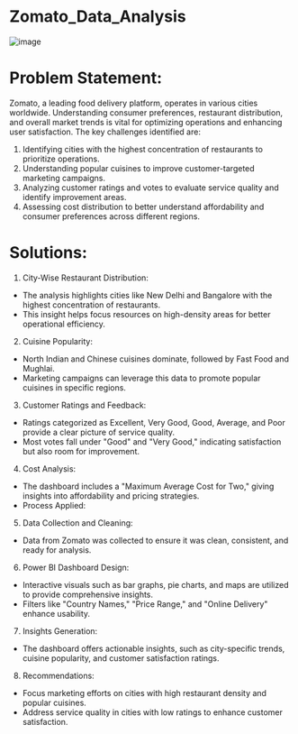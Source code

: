 # Zomato_Data_Analysis
![image](https://github.com/user-attachments/assets/df032ff5-674c-42d3-a4ec-48b7c99927af)


# Problem Statement:
Zomato, a leading food delivery platform, operates in various cities worldwide. Understanding consumer preferences, restaurant distribution, and overall market trends is vital for optimizing operations and enhancing user satisfaction. The key challenges identified are:

1. Identifying cities with the highest concentration of restaurants to prioritize operations.
2. Understanding popular cuisines to improve customer-targeted marketing campaigns.
3. Analyzing customer ratings and votes to evaluate service quality and identify improvement areas.
4. Assessing cost distribution to better understand affordability and consumer preferences across different regions.

# Solutions:
1. City-Wise Restaurant Distribution:

- The analysis highlights cities like New Delhi and Bangalore with the highest concentration of restaurants.
- This insight helps focus resources on high-density areas for better operational efficiency.

2. Cuisine Popularity:
- North Indian and Chinese cuisines dominate, followed by Fast Food and Mughlai.
- Marketing campaigns can leverage this data to promote popular cuisines in specific regions.

3. Customer Ratings and Feedback:
- Ratings categorized as Excellent, Very Good, Good, Average, and Poor provide a clear picture of service quality.
- Most votes fall under "Good" and "Very Good," indicating satisfaction but also room for improvement.

4. Cost Analysis:
- The dashboard includes a "Maximum Average Cost for Two," giving insights into affordability and pricing strategies.
- Process Applied:

5. Data Collection and Cleaning:
- Data from Zomato was collected to ensure it was clean, consistent, and ready for analysis.

6. Power BI Dashboard Design:
- Interactive visuals such as bar graphs, pie charts, and maps are utilized to provide comprehensive insights.
- Filters like "Country Names," "Price Range," and "Online Delivery" enhance usability.

7. Insights Generation:
- The dashboard offers actionable insights, such as city-specific trends, cuisine popularity, and customer satisfaction ratings.

8. Recommendations:
- Focus marketing efforts on cities with high restaurant density and popular cuisines.
- Address service quality in cities with low ratings to enhance customer satisfaction.
